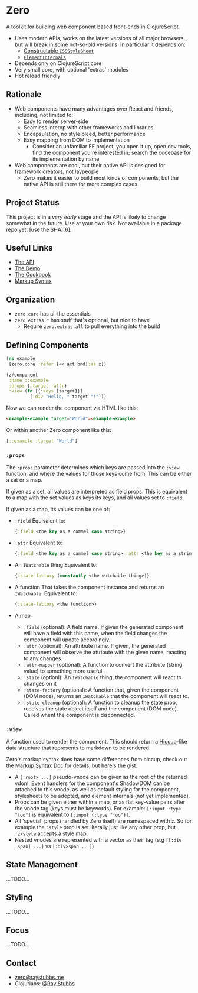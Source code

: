 # Zero
A toolkit for building web component based
front-ends in ClojureScript.

- Uses modern APIs, works on the latest versions of all
  major browsers... but will break in some not-so-old
  versions.  In particular it depends on:
  + [Constructable `CSSStyleSheet`](https://caniuse.com/mdn-api_cssstylesheet_cssstylesheet)
  + [`ElementInternals`](https://caniuse.com/mdn-api_elementinternals)
- Depends only on ClojureScript core
- Very small core, with optional 'extras' modules
- Hot reload friendly

## Rationale
- Web components have many advantages over React and friends, including, not limited to:
    - Easy to render server-side
    - Seamless interop with other frameworks and libraries
    - Encapsulation, no style bleed, better performance
    - Easy mapping from DOM to implementation
        - Consider an unfamiliar FE project, you open it up, open dev tools,
          find the component you're interested in; search the codebase for
          its implementation by name
- Web components are cool, but their native API is designed for
  framework creators, not laypeople
    - Zero makes it easier to build most kinds of components,
      but the native API is still there for more complex cases

## Project Status
This project is in a _very early_ stage and the API is likely to change
somewhat in the future.  Use at your own risk.  Not available in a package
repo yet, [use the SHA][6].

## Useful Links
- [The API](API.md)
- [The Demo](demo)
- [The Cookbook](COOKBOOK.md)
- [Markup Syntax](MARKUP.md)

## Organization
- `zero.core` has all the essentials
- `zero.extras.*` has stuff that's optional, but nice to have
  + Require `zero.extras.all` to pull everything into the build

## Defining Components
```clojure
(ns example
 [zero.core :refer [<< act bnd]:as z])

(z/component
 :name ::example
 :props {:target :attr}
 :view (fn [{:keys [target]}]
         [:div "Hello, " target "!"]))
```

Now we can render the component via HTML like this:
```html
<example-example target="World"><example-example>
```

Or within another Zero component like this:
```clojure
[::example :target "World"]
```

### `:props`
The `:props` parameter determines which keys are passed into the `:view`
function, and where the values for those keys come from.  This can be
either a set or a map.

If given as a set, all values are interpreted as field props.  This is
equivalent to a map with the set values as keys its keys, and all values
set to `:field`.

If given as a map, its values can be one of:

- `:field`
  Equivalent to:
  ```clojure
  {:field <the key as a cammel case string>}
  ```

- `:attr`
  Equivalent to:
  ```clojure
  {:field <the key as a cammel case string> :attr <the key as a string>}
  ```

- An `IWatchable` thing
  Equivalent to:
  ```clojure
  {:state-factory (constantly <the watchable thing>)}
  ```

- A function
  That takes the component instance and returns an `IWatchable`.
  Equivalent to:
  ```clojure
  {:state-factory <the function>}
  ```
- A map
  + `:field` (optional): A field name.  If given the generated
    component will have a field with this name, when the field
    changes the component will update accordingly.
  + `:attr` (optional): An attribute name.  If given, the
    generated component will observe the attribute with the
    given name, reacting to any changes.
  + `:attr-mapper` (optional): A function to convert the attribute
    (string value) to something more useful
  + `:state` (optionl): An `IWatchable` thing, the component
    will react to changes on it
  + `:state-factory` (optional): A function that, given
    the component (DOM node), returns an `IWatchable` that
    the component will react to.
  + `:state-cleanup` (optional): A function to cleanup the
    state prop, receives the state object itself and the
    component (DOM node).  Called whent the component is
    disconnected.

### `:view`
A function used to render the component.  This should return
a [Hiccup](https://github.com/weavejester/hiccup/wiki/Syntax)-like
data structure that represents to markdown to be rendered.

Zero's markup syntax does have some differences from hiccup,
check out the [Markup Syntax Doc](MARKUP.md) for details,
but here's the gist:

- A `[:root> ...]` pseudo-vnode can be given as the root
  of the returned vdom.  Event handlers for the component's
  ShadowDOM can be attached to this vnode, as well as default
  styling for the component, stylesheets to be adopted, and
  element internals (not yet implemented).
- Props can be given either within a map, or as flat key-value
  pairs after the vnode tag (keys must be keywords).  For example:
  `[:input :type "foo"]` is equivalent to `[:input {:type "foo"}]`.
- All 'special' props (handled by Zero itself) are namespaced
  with `z`.  So for example the `:style` prop is set literally
  just like any other prop, but `:z/style` accepts a style map.
- Nested vnodes are represented with a vector as their tag
  (e.g `[[:div :span] ...]` vs `[:div>span ...]`)

## State Management
...TODO...

## Styling
...TODO...

## Focus
...TODO...

## Contact
- [zero@raystubbs.me](mailto:zero@raystubbs.me)
- Clojurians: [@Ray Stubbs](https://clojurians.slack.com/team/U062WV76S1W)